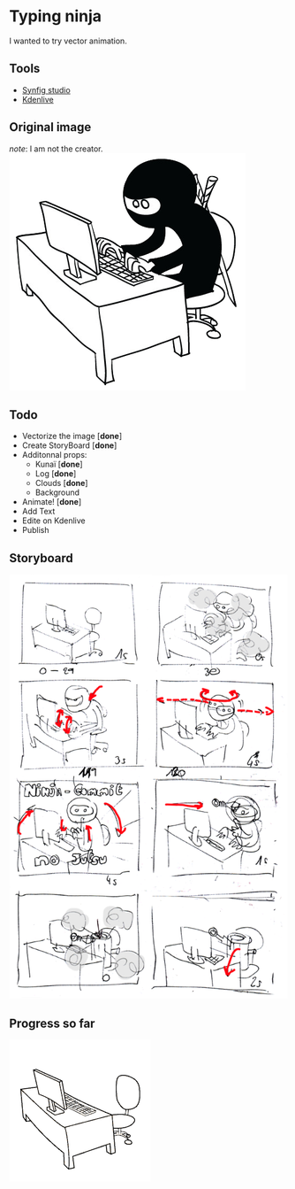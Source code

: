 # Typing ninja

I wanted to try vector animation.

## Tools

- [Synfig studio](http://www.synfig.org/cms/ "It's great!")  
- [Kdenlive](https://kdenlive.org/ "Also great!")

## Original image

_note_: I am not the creator.  
![Typing ninja](https://github.com/Eptwalabha/ninja-synfig/blob/master/typing-ninja.png?raw=true)


## Todo

- Vectorize the image [**done**]
- Create StoryBoard [**done**]
- Additonnal props:
  - Kunaï [**done**]
  - Log [**done**]
  - Clouds [**done**]
  - Background
- Animate! [**done**]
- Add Text
- Edite on Kdenlive
- Publish

## Storyboard

![Storyboard](https://github.com/Eptwalabha/ninja-synfig/blob/master/storyboard-typing-ninja.png?raw=true)

## Progress so far

![Rendered](https://github.com/Eptwalabha/ninja-synfig/blob/master/ninja.gif?raw=true)
